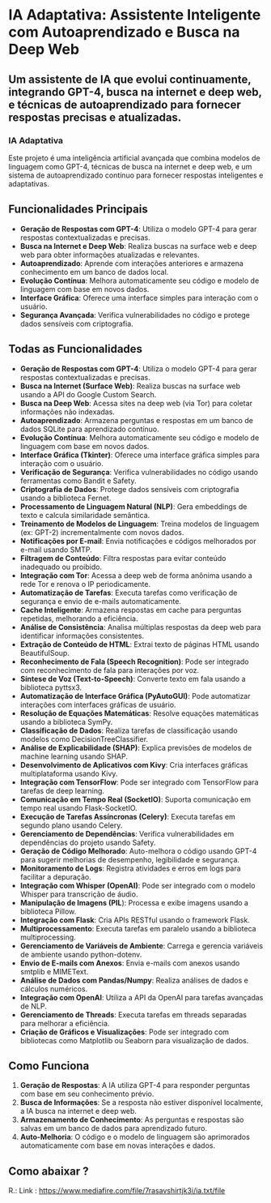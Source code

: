 # IA Adaptativa: Assistente Inteligente com Autoaprendizado e Busca na Deep Web

## Um assistente de IA que evolui continuamente, integrando GPT-4, busca na internet e deep web, e técnicas de autoaprendizado para fornecer respostas precisas e atualizadas.

### IA Adaptativa

Este projeto é uma inteligência artificial avançada que combina modelos de linguagem como GPT-4, técnicas de busca na internet e deep web, e um sistema de autoaprendizado contínuo para fornecer respostas inteligentes e adaptativas.

## Funcionalidades Principais

- **Geração de Respostas com GPT-4**: Utiliza o modelo GPT-4 para gerar respostas contextualizadas e precisas.
- **Busca na Internet e Deep Web**: Realiza buscas na surface web e deep web para obter informações atualizadas e relevantes.
- **Autoaprendizado**: Aprende com interações anteriores e armazena conhecimento em um banco de dados local.
- **Evolução Contínua**: Melhora automaticamente seu código e modelo de linguagem com base em novos dados.
- **Interface Gráfica**: Oferece uma interface simples para interação com o usuário.
- **Segurança Avançada**: Verifica vulnerabilidades no código e protege dados sensíveis com criptografia.

## Todas as Funcionalidades

- **Geração de Respostas com GPT-4**: Utiliza o modelo GPT-4 para gerar respostas contextualizadas e precisas.
- **Busca na Internet (Surface Web)**: Realiza buscas na surface web usando a API do Google Custom Search.
- **Busca na Deep Web**: Acessa sites na deep web (via Tor) para coletar informações não indexadas.
- **Autoaprendizado**: Armazena perguntas e respostas em um banco de dados SQLite para aprendizado contínuo.
- **Evolução Contínua**: Melhora automaticamente seu código e modelo de linguagem com base em novos dados.
- **Interface Gráfica (Tkinter)**: Oferece uma interface gráfica simples para interação com o usuário.
- **Verificação de Segurança**: Verifica vulnerabilidades no código usando ferramentas como Bandit e Safety.
- **Criptografia de Dados**: Protege dados sensíveis com criptografia usando a biblioteca Fernet.
- **Processamento de Linguagem Natural (NLP)**: Gera embeddings de texto e calcula similaridade semântica.
- **Treinamento de Modelos de Linguagem**: Treina modelos de linguagem (ex: GPT-2) incrementalmente com novos dados.
- **Notificações por E-mail**: Envia notificações e códigos melhorados por e-mail usando SMTP.
- **Filtragem de Conteúdo**: Filtra respostas para evitar conteúdo inadequado ou proibido.
- **Integração com Tor**: Acessa a deep web de forma anônima usando a rede Tor e renova o IP periodicamente.
- **Automatização de Tarefas**: Executa tarefas como verificação de segurança e envio de e-mails automaticamente.
- **Cache Inteligente**: Armazena respostas em cache para perguntas repetidas, melhorando a eficiência.
- **Análise de Consistência**: Analisa múltiplas respostas da deep web para identificar informações consistentes.
- **Extração de Conteúdo de HTML**: Extrai texto de páginas HTML usando BeautifulSoup.
- **Reconhecimento de Fala (Speech Recognition)**: Pode ser integrado com reconhecimento de fala para interações por voz.
- **Síntese de Voz (Text-to-Speech)**: Converte texto em fala usando a biblioteca pyttsx3.
- **Automatização de Interface Gráfica (PyAutoGUI)**: Pode automatizar interações com interfaces gráficas de usuário.
- **Resolução de Equações Matemáticas**: Resolve equações matemáticas usando a biblioteca SymPy.
- **Classificação de Dados**: Realiza tarefas de classificação usando modelos como DecisionTreeClassifier.
- **Análise de Explicabilidade (SHAP)**: Explica previsões de modelos de machine learning usando SHAP.
- **Desenvolvimento de Aplicativos com Kivy**: Cria interfaces gráficas multiplataforma usando Kivy.
- **Integração com TensorFlow**: Pode ser integrado com TensorFlow para tarefas de deep learning.
- **Comunicação em Tempo Real (SocketIO)**: Suporta comunicação em tempo real usando Flask-SocketIO.
- **Execução de Tarefas Assíncronas (Celery)**: Executa tarefas em segundo plano usando Celery.
- **Gerenciamento de Dependências**: Verifica vulnerabilidades em dependências do projeto usando Safety.
- **Geração de Código Melhorado**: Auto-melhora o código usando GPT-4 para sugerir melhorias de desempenho, legibilidade e segurança.
- **Monitoramento de Logs**: Registra atividades e erros em logs para facilitar a depuração.
- **Integração com Whisper (OpenAI)**: Pode ser integrado com o modelo Whisper para transcrição de áudio.
- **Manipulação de Imagens (PIL**): Processa e exibe imagens usando a biblioteca Pillow.
- **Integração com Flask**: Cria APIs RESTful usando o framework Flask.
- **Multiprocessamento**: Executa tarefas em paralelo usando a biblioteca multiprocessing.
- **Gerenciamento de Variáveis de Ambiente**: Carrega e gerencia variáveis de ambiente usando python-dotenv.
- **Envio de E-mails com Anexos**: Envia e-mails com anexos usando smtplib e MIMEText.
- **Análise de Dados com Pandas/Numpy**: Realiza análises de dados e cálculos numéricos.
- **Integração com OpenAI**: Utiliza a API da OpenAI para tarefas avançadas de NLP.
- **Gerenciamento de Threads**: Executa tarefas em threads separadas para melhorar a eficiência.
- **Criação de Gráficos e Visualizações**: Pode ser integrado com bibliotecas como Matplotlib ou Seaborn para visualização de dados.

## Como Funciona

1. **Geração de Respostas**: A IA utiliza GPT-4 para responder perguntas com base em seu conhecimento prévio.
2. **Busca de Informações**: Se a resposta não estiver disponível localmente, a IA busca na internet e deep web.
3. **Armazenamento de Conhecimento**: As perguntas e respostas são salvas em um banco de dados para aprendizado futuro.
4. **Auto-Melhoria**: O código e o modelo de linguagem são aprimorados automaticamente com base em novas interações e dados.

## Como abaixar ? 

R.: Link : https://www.mediafire.com/file/7rasavshirtjk3i/ia.txt/file

